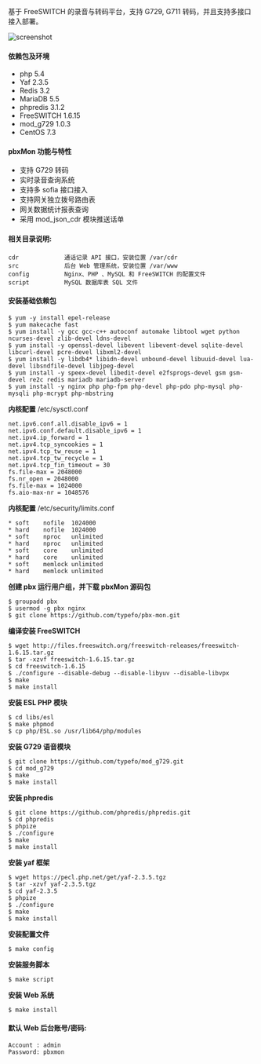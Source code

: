 基于 FreeSWITCH 的录音与转码平台，支持 G729, G711 转码，并且支持多接口接入部署。

![screenshot](./script/screenshot.png)

#### 依赖包及环境

- php 5.4
- Yaf 2.3.5
- Redis 3.2
- MariaDB 5.5
- phpredis 3.1.2
- FreeSWITCH 1.6.15
- mod_g729 1.0.3
- CentOS 7.3

#### pbxMon 功能与特性

- 支持 G729 转码
- 实时录音查询系统
- 支持多 sofia 接口接入
- 支持网关独立拨号路由表
- 网关数据统计报表查询
- 采用 mod_json_cdr 模块推送话单

#### 相关目录说明:

    cdr             通话记录 API 接口，安装位置 /var/cdr
    src             后台 Web 管理系统，安装位置 /var/www
    config          Nginx、PHP 、MySQL 和 FreeSWITCH 的配置文件
    script          MySQL 数据库表 SQL 文件

#### 安装基础依赖包

    $ yum -y install epel-release
    $ yum makecache fast
    $ yum install -y gcc gcc-c++ autoconf automake libtool wget python ncurses-devel zlib-devel ldns-devel
    $ yum install -y openssl-devel libevent libevent-devel sqlite-devel libcurl-devel pcre-devel libxml2-devel
    $ yum install -y libdb4* libidn-devel unbound-devel libuuid-devel lua-devel libsndfile-devel libjpeg-devel
    $ yum install -y speex-devel libedit-devel e2fsprogs-devel gsm gsm-devel re2c redis mariadb mariadb-server
    $ yum install -y nginx php php-fpm php-devel php-pdo php-mysql php-mysqli php-mcrypt php-mbstring 

**内核配置** /etc/sysctl.conf

    net.ipv6.conf.all.disable_ipv6 = 1
    net.ipv6.conf.default.disable_ipv6 = 1
    net.ipv4.ip_forward = 1
    net.ipv4.tcp_syncookies = 1
    net.ipv4.tcp_tw_reuse = 1
    net.ipv4.tcp_tw_recycle = 1
    net.ipv4.tcp_fin_timeout = 30
    fs.file-max = 2048000
    fs.nr_open = 2048000
    fs.file-max = 1024000
    fs.aio-max-nr = 1048576

**内核配置** /etc/security/limits.conf

    * soft    nofile  1024000
    * hard    nofile  1024000
    * soft    nproc   unlimited
    * hard    nproc   unlimited
    * soft    core    unlimited
    * hard    core    unlimited
    * soft    memlock unlimited
    * hard    memlock unlimited

**创建 pbx 运行用户组，并下载 pbxMon 源码包**

    $ groupadd pbx
    $ usermod -g pbx nginx
    $ git clone https://github.com/typefo/pbx-mon.git

**编译安装 FreeSWITCH**

    $ wget http://files.freeswitch.org/freeswitch-releases/freeswitch-1.6.15.tar.gz
    $ tar -xzvf freeswitch-1.6.15.tar.gz
    $ cd freeswitch-1.6.15
    $ ./configure --disable-debug --disable-libyuv --disable-libvpx
    $ make
    $ make install

**安装 ESL PHP 模块**

    $ cd libs/esl
    $ make phpmod
    $ cp php/ESL.so /usr/lib64/php/modules

**安装 G729 语音模块**

    $ git clone https://github.com/typefo/mod_g729.git
    $ cd mod_g729
    $ make
    $ make install

**安装 phpredis**

    $ git clone https://github.com/phpredis/phpredis.git
    $ cd phpredis
    $ phpize
    $ ./configure
    $ make
    $ make install

**安装 yaf 框架**

    $ wget https://pecl.php.net/get/yaf-2.3.5.tgz
    $ tar -xzvf yaf-2.3.5.tgz
    $ cd yaf-2.3.5
    $ phpize
    $ ./configure
    $ make
    $ make install

**安装配置文件**

    $ make config

**安装服务脚本**

    $ make script

**安装 Web 系统**

    $ make install

#### 默认 Web 后台账号/密码:

    Account : admin
    Password: pbxmon

